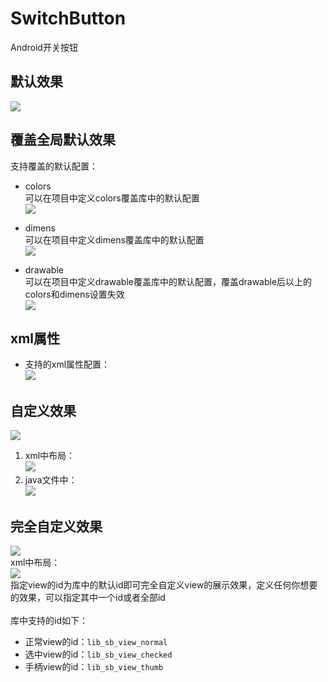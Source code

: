 # SwitchButton
Android开关按钮

## 默认效果
![](http://thumbsnap.com/i/KBISOucv.gif?0705)

## 覆盖全局默认效果
支持覆盖的默认配置：<br>
* colors <br>
可以在项目中定义colors覆盖库中的默认配置<br>
![](http://thumbsnap.com/i/VJIMDfDU.png?0706)<br>

* dimens <br>
可以在项目中定义dimens覆盖库中的默认配置<br>
![](http://thumbsnap.com/i/RoMc4bVA.png?0706)<br>

* drawable <br>
可以在项目中定义drawable覆盖库中的默认配置，覆盖drawable后以上的colors和dimens设置失效<br>
![](http://thumbsnap.com/i/vErZPQhN.png?0706)<br>

## xml属性
* 支持的xml属性配置：<br>
![](http://thumbsnap.com/i/4DrNGJt9.png?0706)<br>

## 自定义效果
![](http://thumbsnap.com/i/YS9spIQs.gif?0706)<br>

1. xml中布局：<br>
![](http://thumbsnap.com/i/GEdAFteT.png?0706)<br>
2. java文件中：<br>
![](http://thumbsnap.com/s/9xlaALzm.png?0706)<br>

## 完全自定义效果
![](http://thumbsnap.com/i/4jo7RqHa.gif?0706)<br>
xml中布局：<br>
![](http://thumbsnap.com/i/8Z9dbQ1f.png?0706)<br>
指定view的id为库中的默认id即可完全自定义view的展示效果，定义任何你想要的效果，可以指定其中一个id或者全部id<br>
<br>
库中支持的id如下：
* 正常view的id：`lib_sb_view_normal`<br>
* 选中view的id：`lib_sb_view_checked`<br>
* 手柄view的id：`lib_sb_view_thumb`<br>
